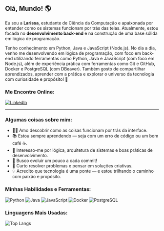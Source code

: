 ## Olá, Mundo! 🌎

Eu sou a **Larissa**, estudante de Ciência da Computação e apaixonada por entender como os sistemas funcionam por trás das telas. Atualmente, estou focada no **desenvolvimento back-end** e na construção de uma base sólida em lógica de programação.

Tenho conhecimento em Python, Java e JavaScript (Node.js).
No dia a dia, venho me desenvolvendo em lógica de programação, com foco em back-end utilizando ferramentas como Python, Java e JavaScript (com foco em Node.js), além de experiência prática com ferramentas como Git e GitHub, Docker e PostgreSQL (com DBeaver). Também gosto de compartilhar aprendizados, aprender com a prática e explorar o universo da tecnologia com curiosidade e propósito! 🚀

### Me Encontre Online:

[![LinkedIn](https://img.shields.io/badge/LinkedIn-0077B5?style=for-the-badge&logo=linkedin&logoColor=white)](https://www.linkedin.com/in/larissa-nicanor/)

---

### Algumas coisas sobre mim:

- 👩‍💻 Amo descobrir como as coisas funcionam por trás da interface.
- 📚 Estou sempre aprendendo — seja com um erro de código ou um bom café ☕.
- 🧠 Interesso-me por lógica, arquitetura de sistemas e boas práticas de desenvolvimento.
- 🎯 Busco evoluir um pouco a cada commit!
- 🧩 Curto resolver problemas e pensar em soluções criativas.
- 💡 Acredito que tecnologia é uma ponte — e estou trilhando o caminho com paixão e propósito.

### Minhas Habilidades e Ferramentas:

![Python](https://img.shields.io/badge/Python-3776AB?style=for-the-badge&logo=python&logoColor=white)
![Java](https://img.shields.io/badge/Java-007396?style=for-the-badge&logo=java&logoColor=white)
![JavaScript](https://img.shields.io/badge/JavaScript-F7DF1E?style=for-the-badge&logo=javascript&logoColor=black)
![Docker](https://img.shields.io/badge/Docker-2496ED?style=for-the-badge&logo=docker&logoColor=white)
![PostgreSQL](https://img.shields.io/badge/PostgreSQL-316192?style=for-the-badge&logo=postgresql&logoColor=white)

### Linguagens Mais Usadas:

![Top Langs](https://github-readme-stats.vercel.app/api/top-langs/?username=larissa-nicanor&layout=compact&theme=dark)
